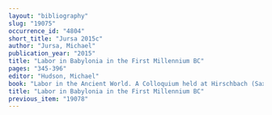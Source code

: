 ```yaml
---
layout: "bibliography"
slug: "19075"
occurrence_id: "4804"
short_title: "Jursa 2015c"
author: "Jursa, Michael"
publication_year: "2015"
title: "Labor in Babylonia in the First Millennium BC"
pages: "345-396"
editor: "Hudson, Michael"
book: "Labor in the Ancient World. A Colloquium held at Hirschbach (Saxony), April 2005 (Dresden)"
title: "Labor in Babylonia in the First Millennium BC"
previous_item: "19078"
---
```

